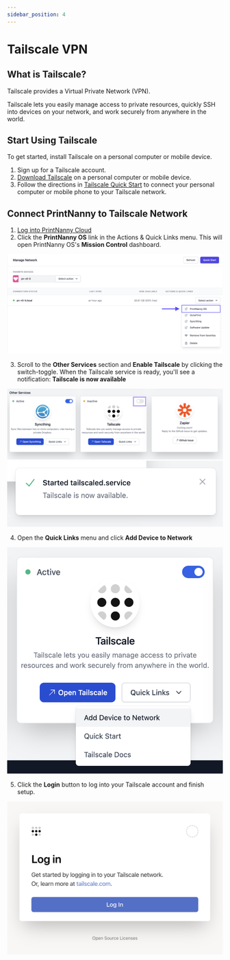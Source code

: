 ```yaml
---
sidebar_position: 4
---
```


# Tailscale VPN

## What is Tailscale?

Tailscale provides a Virtual Private Network (VPN).

Tailscale lets you easily manage access to private resources, quickly SSH into devices on your network, and work securely from anywhere in the world.

## Start Using Tailscale

To get started, install Tailscale on a personal computer or mobile device.

1. Sign up for a Tailscale account. 
2. [Download Tailscale](https://tailscale.com/download/) on a personal computer or mobile device.
3. Follow the directions in [Tailscale Quick Start](https://tailscale.com/kb/1017/install/) to connect your personal computer or mobile phone to your Tailscale network.

## Connect PrintNanny to Tailscale Network

1. [Log into PrintNanny Cloud](https://printnanny.ai/devices/)
2. Click the **PrintNanny OS** link in the Actions & Quick Links menu. This will open PrintNanny OS's **Mission Control** dashboard.

![Click the "PrintNanny OS" link in the Actions & Quick Links menu](./img/open-printnanny-os-mission-control.png)

3. Scroll to the **Other Services** section and **Enable Tailscale** by clicking the switch-toggle. When the Tailscale service is ready, you'll see a notification: **Tailscale is now available**

![Scroll to the Other Services section and Enable Tailscale by clicking the switch-toggle.](./img/tailscale/enable-tailscale-service.png)
![Tailscale available service.](./img/tailscale/tailscale-available.png)

4. Open the **Quick Links** menu and click **Add Device to Network**

![Tailscale available service.](./img/tailscale/tailscale-add-device-to-network.png)

5. Click the **Login** button to log into your Tailscale account and finish setup.

![Tailscale login](./img/tailscale/tailscale-login.png)

